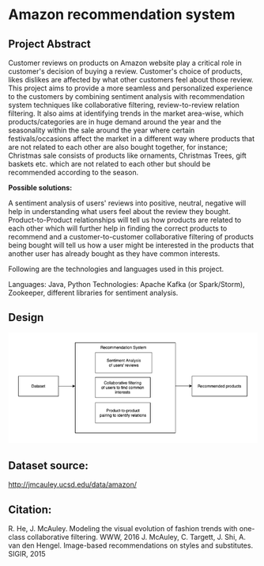 # Amazon recommendation system

## Project Abstract

Customer reviews on products on Amazon website play a critical role in customer's decision of buying a review.
Customer's choice of products, likes dislikes are affected by what other customers feel about those review.
This project aims to provide a more seamless and personalized experience to the customers by combining sentiment
analysis with  recommendation system techniques like collaborative filtering, review-to-review relation filtering.
It also aims at identifying trends in the market area-wise, which products/categories are in huge demand around the
year and the seasonality within the sale around the year where certain festivals/occasions affect the market in a
different way where products that are not related to each other are also bought together, for instance;
Christmas sale consists of products like ornaments, Christmas Trees, gift baskets etc. which are not related to
each other but should be recommended according to the season.

**Possible solutions:**

A sentiment analysis of users' reviews into positive, neutral, negative will help in understanding what users feel
about the review they bought. Product-to-Product relationships will tell us how products are related to each other
which will further help in finding the correct products to recommend and a customer-to-customer
collaborative filtering of products being bought will tell us how a user might be interested in the products that
another user has already bought as they have common interests.


Following are the technologies and languages used in this project.

Languages: Java, Python
Technologies: Apache Kafka (or Spark/Storm), Zookeeper, different libraries for sentiment analysis.

## Design

![alt text](https://github.com/ChaitanyaKhoje/amazon-recommendation-system/blob/master/img/RecommenderSystem-Page-2.png)


Dataset source:
---
http://jmcauley.ucsd.edu/data/amazon/

Citation:
---
R. He, J. McAuley. Modeling the visual evolution of fashion trends
with one-class collaborative filtering. WWW, 2016
J. McAuley, C. Targett, J. Shi, A. van den Hengel. Image-based
recommendations on styles and substitutes. SIGIR, 2015
